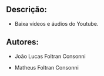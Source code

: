 ## Descrição:

- Baixa vídeos e áudios do Youtube.

## Autores:

- João Lucas Foltran Consonni

- Matheus Foltran Consonni
